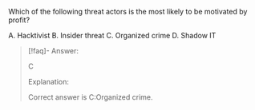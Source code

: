 
Which of the following threat actors is the most likely to be motivated by profit? 

A. Hacktivist 
B. Insider threat 
C. Organized crime 
D. Shadow IT

> [!faq]- Answer: 
> 
> C 
> 
> Explanation: 
> 
> Correct answer is C:Organized crime.